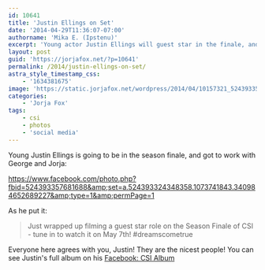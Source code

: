 ```yaml
---
id: 10641
title: 'Justin Ellings on Set'
date: '2014-04-29T11:36:07-07:00'
authorname: 'Mika E. (Ipstenu)'
excerpt: 'Young actor Justin Ellings will guest star in the finale, and took some photos.'
layout: post
guid: 'https://jorjafox.net/?p=10641'
permalink: /2014/justin-ellings-on-set/
astra_style_timestamp_css:
    - '1634381675'
image: 'https://static.jorjafox.net/wordpress/2014/04/10157321_524393357681688_1900028840_n.jpg'
categories:
    - 'Jorja Fox'
tags:
    - csi
    - photos
    - 'social media'
---
```


Young Justin Ellings is going to be in the season finale, and got to work with George and Jorja:

https://www.facebook.com/photo.php?fbid=524393357681688&amp;set=a.524393324348358.1073741843.340984652689227&amp;type=1&amp;permPage=1

As he put it:
<blockquote>Just wrapped up filming a guest star role on the Season Finale of CSI - tune in to watch it on May 7th! #dreamscometrue</blockquote>
Everyone here agrees with you, Justin! They are the nicest people! You can see Justin's full album on his <a href="https://www.facebook.com/media/set/?set=a.524393324348358.1073741843.340984652689227&amp;type=1">Facebook: CSI Album</a>
